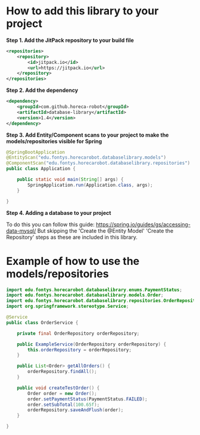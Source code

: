 # How to add this library to your project
**Step 1. Add the JitPack repository to your build file**
```xml
<repositories>
    <repository>
        <id>jitpack.io</id>
        <url>https://jitpack.io</url>
    </repository>
</repositories>
```
**Step 2. Add the dependency**
```xml
<dependency>
    <groupId>com.github.horeca-robot</groupId>
    <artifactId>database-library</artifactId>
    <version>1.4</version>
</dependency>
```
**Step 3. Add Entity/Component scans to your project to make the models/repositories visible for Spring**
```java
@SpringBootApplication
@EntityScan("edu.fontys.horecarobot.databaselibrary.models")
@ComponentScan("edu.fontys.horecarobot.databaselibrary.repositories")
public class Application {

	public static void main(String[] args) {
		SpringApplication.run(Application.class, args);
	}

}
```
**Step 4. Adding a database to your project**

To do this you can follow this guide: https://spring.io/guides/gs/accessing-data-mysql/
But skipping the 'Create the @Entity Model' 'Create the Repository' steps as these are included in this library.

# Example of how to use the models/repositories

```java
import edu.fontys.horecarobot.databaselibrary.enums.PaymentStatus;
import edu.fontys.horecarobot.databaselibrary.models.Order;
import edu.fontys.horecarobot.databaselibrary.repositories.OrderRepository;
import org.springframework.stereotype.Service;

@Service
public class OrderService {

    private final OrderRepository orderRepository;

    public ExampleService(OrderRepository orderRepository) {
        this.orderRepository = orderRepository;
    }

    public List<Order> getAllOrders() {
        orderRepository.findAll();
    }

    public void createTestOrder() {
        Order order = new Order();
        order.setPaymentStatus(PaymentStatus.FAILED);
        order.setSubTotal(100.65f);
        orderRepository.saveAndFlush(order);
    }

}
```
